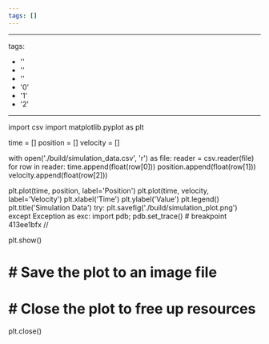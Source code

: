 ```yaml
---
tags: []
---
```


---
tags:
- ''
- ''
- ''
- '0'
- '1'
- '2'
---

import csv
import matplotlib.pyplot as plt

time = []
position = []
velocity = []

with open('./build/simulation_data.csv', 'r') as file:
    reader = csv.reader(file)
    for row in reader:
        time.append(float(row[0]))
        position.append(float(row[1]))
        velocity.append(float(row[2]))

plt.plot(time, position, label='Position')
plt.plot(time, velocity, label='Velocity')
plt.xlabel('Time')
plt.ylabel('Value')
plt.legend()
plt.title('Simulation Data')
try:
    plt.savefig('./build/simulation_plot.png')
except Exception as exc:
    import pdb; pdb.set_trace()  # breakpoint 413ee1bfx //

plt.show()
# # Save the plot to an image file

# # Close the plot to free up resources
plt.close()
     